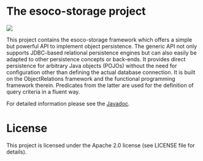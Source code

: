 # The esoco-storage project

[![](https://github.com/esoco/esoco-storage/workflows/Build/badge.svg)](https://github.com/esoco/esoco-storage/actions)

This project contains the esoco-storage framework which offers a simple but powerful API to implement object persistence. The generic API not only supports JDBC-based relational persistence engines but can also easily be adapted to other persistence concepts or back-ends. It provides direct persistence for arbitrary Java objects (POJOs) without the need for configuration other than defining the actual database connection. It is built on the ObjectRelations framework and the functional programming framework therein. Predicates from the latter are used for the definition of query criteria in a fluent way.

 For detailed information please see the [Javadoc](http://esoco.github.io/esoco-storage/javadoc/).

# License

This project is licensed under the Apache 2.0 license (see LICENSE file for details).  